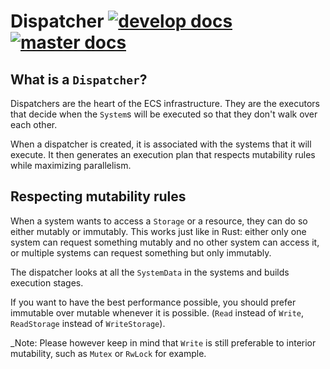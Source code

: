 # Dispatcher [![develop docs](https://img.shields.io/badge/docs-develop-blue.svg)](https://www.amethyst.rs/doc/develop/doc/amethyst/ecs/prelude/struct.Dispatcher.html) [![master docs](https://img.shields.io/badge/docs-master-blue.svg)](https://www.amethyst.rs/doc/master/doc/amethyst/ecs/prelude/struct.Dispatcher.html)

## What is a `Dispatcher`?

Dispatchers are the heart of the ECS infrastructure. They are the executors that decide when the `System`s will be executed so that they don't walk over each other.

When a dispatcher is created, it is associated with the systems that it will execute. It then generates an execution plan that respects mutability rules while maximizing parallelism.

## Respecting mutability rules

When a system wants to access a `Storage` or a resource, they can do so either mutably or immutably. This works just like in Rust: either only one system can request something mutably and no other system can access it, or multiple systems can request something but only immutably.

The dispatcher looks at all the `SystemData` in the systems and builds execution stages.

If you want to have the best performance possible, you should prefer immutable over mutable whenever it is possible. (`Read` instead of `Write`, `ReadStorage` instead of `WriteStorage`).

\_Note: Please however keep in mind that `Write` is still preferable to interior mutability, such as `Mutex` or `RwLock` for example.
